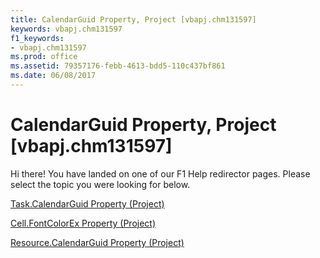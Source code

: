 ```yaml
---
title: CalendarGuid Property, Project [vbapj.chm131597]
keywords: vbapj.chm131597
f1_keywords:
- vbapj.chm131597
ms.prod: office
ms.assetid: 79357176-febb-4613-bdd5-110c437bf861
ms.date: 06/08/2017
---
```



# CalendarGuid Property, Project [vbapj.chm131597]

Hi there! You have landed on one of our F1 Help redirector pages. Please select the topic you were looking for below.

[Task.CalendarGuid Property (Project)](http://msdn.microsoft.com/library/7420d159-e579-1989-b266-65323e3a9f3a%28Office.15%29.aspx)

[Cell.FontColorEx Property (Project)](http://msdn.microsoft.com/library/3b9761b3-f1e8-9547-7f2f-8065f6646edc%28Office.15%29.aspx)

[Resource.CalendarGuid Property (Project)](http://msdn.microsoft.com/library/1414fbad-fa79-f7ff-ce63-833fb179de6d%28Office.15%29.aspx)

